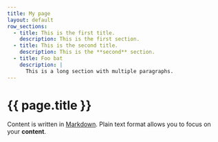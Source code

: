 ```yaml
---
title: My page
layout: default
row_sections:
  - title: This is the first title.
    description: This is the first section.
  - title: This is the second title.
    description: This is the **second** section.
  - title: Foo bat
    description: |
      This is a long section with multiple paragraphs.
---
```


# {{ page.title }}

Content is written in [Markdown](https://learnxinyminutes.com/docs/markdown/). Plain text format allows you to focus on your **content**.

<!--
You can use HTML elements in Markdown, such as the comment element, and they won't be affected by a markdown parser. However, if you create an HTML element in your markdown file, you cannot use markdown syntax within that element's contents.
-->
